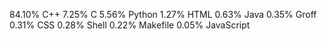 84.10%  C++
7.25%   C
5.56%   Python
1.27%   HTML
0.63%   Java
0.35%   Groff
0.31%   CSS
0.28%   Shell
0.22%   Makefile
0.05%   JavaScript
